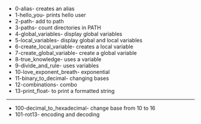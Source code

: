 - 0-alias- creates an alias
- 1-hello_you- prints hello user
- 2-path- add to path
- 3-paths- count directories in PATH
- 4-global_variables- display global variables
- 5-local_variables- display global and local variables
- 6-create_local_variable- creates a local variable
- 7-create_global_variable- create a global variable
- 8-true_knowledge- uses a variable
- 9-divide_and_rule- uses variables
- 10-love_exponent_breath- exponential
- 11-binary_to_decimal- changing bases
- 12-combinations- combo
- 13-print_float- to print a formatted string
---
- 100-decimal_to_hexadecimal- change base from 10 to 16
- 101-rot13- encoding and decoding

